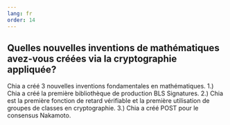 ```yaml
---
lang: fr
order: 14
---
```


Quelles nouvelles inventions de mathématiques avez-vous créées via la cryptographie appliquée?
-----------------------

Chia a créé 3 nouvelles inventions fondamentales en mathématiques. 1.) Chia a créé la première bibliothèque de production BLS Signatures. 2.) Chia est la première fonction de retard vérifiable et la première utilisation de groupes de classes en cryptographie. 3.) Chia a créé POST pour le consensus Nakamoto.
